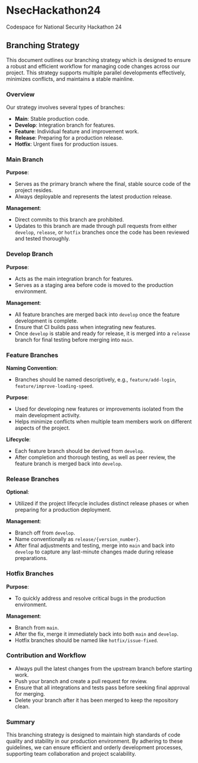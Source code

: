 # NsecHackathon24
Codespace for National Security Hackathon 24

## Branching Strategy

This document outlines our branching strategy which is designed to ensure a robust and efficient workflow for managing code changes across our project. This strategy supports multiple parallel developments effectively, minimizes conflicts, and maintains a stable mainline.

### Overview

Our strategy involves several types of branches:
- **Main**: Stable production code.
- **Develop**: Integration branch for features.
- **Feature**: Individual feature and improvement work.
- **Release**: Preparing for a production release.
- **Hotfix**: Urgent fixes for production issues.

### Main Branch

**Purpose**:
- Serves as the primary branch where the final, stable source code of the project resides.
- Always deployable and represents the latest production release.

**Management**:
- Direct commits to this branch are prohibited.
- Updates to this branch are made through pull requests from either `develop`, `release`, or `hotfix` branches once the code has been reviewed and tested thoroughly.

### Develop Branch

**Purpose**:
- Acts as the main integration branch for features.
- Serves as a staging area before code is moved to the production environment.

**Management**:
- All feature branches are merged back into `develop` once the feature development is complete.
- Ensure that CI builds pass when integrating new features.
- Once `develop` is stable and ready for release, it is merged into a `release` branch for final testing before merging into `main`.

### Feature Branches

**Naming Convention**:
- Branches should be named descriptively, e.g., `feature/add-login`, `feature/improve-loading-speed`.

**Purpose**:
- Used for developing new features or improvements isolated from the main development activity.
- Helps minimize conflicts when multiple team members work on different aspects of the project.

**Lifecycle**:
- Each feature branch should be derived from `develop`.
- After completion and thorough testing, as well as peer review, the feature branch is merged back into `develop`.

### Release Branches

**Optional**:
- Utilized if the project lifecycle includes distinct release phases or when preparing for a production deployment.

**Management**:
- Branch off from `develop`.
- Name conventionally as `release/{version_number}`.
- After final adjustments and testing, merge into `main` and back into `develop` to capture any last-minute changes made during release preparations.

### Hotfix Branches

**Purpose**:
- To quickly address and resolve critical bugs in the production environment.

**Management**:
- Branch from `main`.
- After the fix, merge it immediately back into both `main` and `develop`.
- Hotfix branches should be named like `hotfix/issue-fixed`.

### Contribution and Workflow
- Always pull the latest changes from the upstream branch before starting work.
- Push your branch and create a pull request for review.
- Ensure that all integrations and tests pass before seeking final approval for merging.
- Delete your branch after it has been merged to keep the repository clean.

### Summary

This branching strategy is designed to maintain high standards of code quality and stability in our production environment. By adhering to these guidelines, we can ensure efficient and orderly development processes, supporting team collaboration and project scalability.
